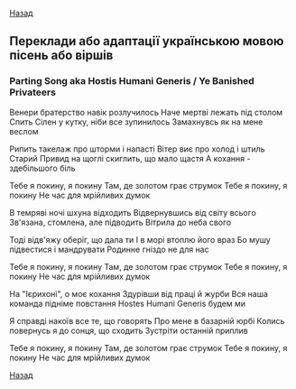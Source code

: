 [Назад](../index.md)

## Переклади або адаптації українською мовою пісень або віршів

### Parting Song aka Hostis Humani Generis / Ye Banished Privateers

Венери братерство навік розлучилось
Наче мертві лежать під столом
Спить Сілен у кутку, ніби все зупинилось
Замахнувсь як на мене веслом

Рипить такелаж про шторми і напасті
Вітер виє про холод і штиль
Старий Привид на щоглі скиглить, що мало щастя
А кохання - здебільшого біль

Тебе я покину, я покину
Там, де золотом грає струмок
Тебе я покину, я покину
Не час для мрійливих думок

В темряві ночі шхуна відходить
Відвернувшись від світу всього
Зв'язана, стомлена, але підводить
Вітрила до неба свого

Тоді відв'яжу оберіг, що дала ти
І в морі втоплю його враз
Бо мушу підвестися і мандрувати
Родинне гніздо не для нас

Тебе я покину, я покину
Там, де золотом грає струмок
Тебе я покину, я покину
Не час для мрійливих думок

На "Ієрихоні", о моє кохання
Здурівши від праці й журби
Вся наша команда підніме повстання
Hostes Humani Generis будем ми

Я справді накоїв все те, що говорять
Про мене в базарній юрбі
Колись повернусь я до сонця, що сходить
Зустріти останній приплив

Тебе я покину, я покину
Там, де золотом грає струмок
Тебе я покину, я покину
Не час для мрійливих думок

[Назад](../index.md)
